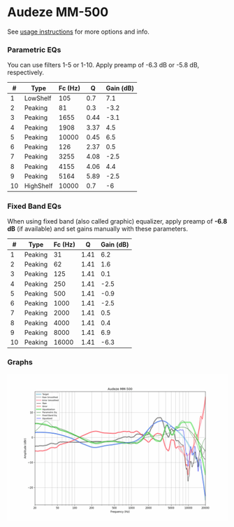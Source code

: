 # Audeze MM-500
See [usage instructions](https://github.com/jaakkopasanen/AutoEq#usage) for more options and info.

### Parametric EQs
You can use filters 1-5 or 1-10. Apply preamp of -6.3 dB or -5.8 dB, respectively.

|   # | Type      |   Fc (Hz) |    Q |   Gain (dB) |
|-----|-----------|-----------|------|-------------|
|   1 | LowShelf  |       105 | 0.7  |         7.1 |
|   2 | Peaking   |        81 | 0.3  |        -3.2 |
|   3 | Peaking   |      1655 | 0.44 |        -3.1 |
|   4 | Peaking   |      1908 | 3.37 |         4.5 |
|   5 | Peaking   |     10000 | 0.45 |         6.5 |
|   6 | Peaking   |       126 | 2.37 |         0.5 |
|   7 | Peaking   |      3255 | 4.08 |        -2.5 |
|   8 | Peaking   |      4155 | 4.06 |         4.4 |
|   9 | Peaking   |      5164 | 5.89 |        -2.5 |
|  10 | HighShelf |     10000 | 0.7  |        -6   |

### Fixed Band EQs
When using fixed band (also called graphic) equalizer, apply preamp of **-6.8 dB** (if available) and set gains manually with these parameters.

|   # | Type    |   Fc (Hz) |    Q |   Gain (dB) |
|-----|---------|-----------|------|-------------|
|   1 | Peaking |        31 | 1.41 |         6.2 |
|   2 | Peaking |        62 | 1.41 |         1.6 |
|   3 | Peaking |       125 | 1.41 |         0.1 |
|   4 | Peaking |       250 | 1.41 |        -2.5 |
|   5 | Peaking |       500 | 1.41 |        -0.9 |
|   6 | Peaking |      1000 | 1.41 |        -2.5 |
|   7 | Peaking |      2000 | 1.41 |         0.5 |
|   8 | Peaking |      4000 | 1.41 |         0.4 |
|   9 | Peaking |      8000 | 1.41 |         6.9 |
|  10 | Peaking |     16000 | 1.41 |        -6.3 |

### Graphs
![](./Audeze%20MM-500.png)
